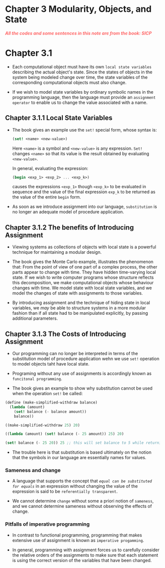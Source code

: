 # Chapter 3 Modularity, Objects, and State

<p style="color:#FF6666; font-weight: bold; font-style: italic"> All the codes and some sentences in 
this note are from the book: SICP <p>

# Chapter 3.1 

- Each computational object must have its own `local state variables` describing the actual object's 
state. Since the states of objects in the system being modeled change over time, the state variables
of the corresponding computational objects must also change. 

- If we wish to model state variables by ordinary symbolic names in the programming language, then
the language must provide an `assignment operator` to enable us to change the value associated with 
a name.

## Chapter 3.1.1 Local State Variables

- The book gives an example use the `set!` special form, whose syntax is:
  ```scheme
  (set! <name> <new-value>)
  ```
  Here `<name>` is a symbol and `<new-value>` is any expression. `Set!` changes `<name>` so that its
  value is the result obtained by evaluating `<new-value>`.
  
  In general, evaluating the expression:
  ```scheme
  (begin <exp_1> <exp_2> ... <exp_k>)
  ```
  causes the expressions `<exp_1>` though `<exp_k>` to be evaluated in sequence and the value of the
  final expression `exp_k` to be returned as the value of the entire `begin` form.

- As soon as we introduce assignment into our language, `substitution` is no longer an adequate 
  model of procedure application.

## Chapter 3.1.2 The benefits of Introducing Assignment

- Viewing systems as collections of objects with local state is a powerful technique for maintaining
a modular design.

- The book gives the Monte Carlo example, illustrates the phenomenon that: From the point of view of
one part of a complex process, the other parts appear to change with time. They have hidden 
time-varying local state. If we wish to write computer programs whose structure reflects this
decomposition, we make computational objects whose behaviour changes with time. We model state with 
local state variables, and we model the changes of state with assignments to those variables.

- By introducing assignment and the technique of hiding state in local variables, we *may* be able 
to structure systems in a more modular fashion than if all state had to be manipulated explicitly, 
by passing additional parameters.

## Chapter 3.1.3 The Costs of Introducing Assignment

- Our programming can no longer be interpreted in terms of the substitution model of procedure
application wehn we use `set!` operation to model objects taht have local state.

- Programing without any use of assignments is accordingly known as `funcitonal programming`.

- The book gives an example to show why substitution cannot be used when the operation `set!` be
called:
```scheme
(define (make-simplified-withdraw balance)
  (lambda (amount)
    (set! balance (- balance amount))
    balance))

((make-simplified-withdraw 25) 20)

((lambda (amount) (set! balance (- 25 amount)) 25) 20)

(set! balance (- 25 20)) 25 ;; this will set balance to 5 while returning 25
```

- The trouble here is that substitution is based ultimately on the notion that the symbols in our
language are essentially names for values.

### Sameness and change

- A language that supports the concept that *`equal can be substituted for equals`* in an expression
without changing the value of the expression is said to be `referentially transparent`.

- We cannot determine `change` without some a priori notion of `sameness`, and we cannot determine 
sameness without observing the effects of change.

### Pitfalls of imperative programming

- In contrast to functional programming, programming that makes extensive use of assignment is known
as `imperative progamming`.

- In general, programming with assignment forces us to carefully consider the relative orders of the 
assignments to make sure that each statement is using the correct version of the variables that have
been changed. 

